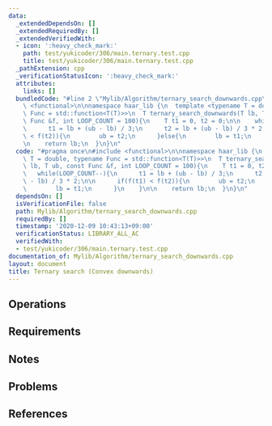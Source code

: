 ```yaml
---
data:
  _extendedDependsOn: []
  _extendedRequiredBy: []
  _extendedVerifiedWith:
  - icon: ':heavy_check_mark:'
    path: test/yukicoder/306/main.ternary.test.cpp
    title: test/yukicoder/306/main.ternary.test.cpp
  _pathExtension: cpp
  _verificationStatusIcon: ':heavy_check_mark:'
  attributes:
    links: []
  bundledCode: "#line 2 \"Mylib/Algorithm/ternary_search_downwards.cpp\"\n#include\
    \ <functional>\n\nnamespace haar_lib {\n  template <typename T = double, typename\
    \ Func = std::function<T(T)>>\n  T ternary_search_downwards(T lb, T ub, const\
    \ Func &f, int LOOP_COUNT = 100){\n    T t1 = 0, t2 = 0;\n\n    while(LOOP_COUNT--){\n\
    \      t1 = lb + (ub - lb) / 3;\n      t2 = lb + (ub - lb) / 3 * 2;\n\n      if(f(t1)\
    \ < f(t2)){\n        ub = t2;\n      }else{\n        lb = t1;\n      }\n    }\n\
    \n    return lb;\n  }\n}\n"
  code: "#pragma once\n#include <functional>\n\nnamespace haar_lib {\n  template <typename\
    \ T = double, typename Func = std::function<T(T)>>\n  T ternary_search_downwards(T\
    \ lb, T ub, const Func &f, int LOOP_COUNT = 100){\n    T t1 = 0, t2 = 0;\n\n \
    \   while(LOOP_COUNT--){\n      t1 = lb + (ub - lb) / 3;\n      t2 = lb + (ub\
    \ - lb) / 3 * 2;\n\n      if(f(t1) < f(t2)){\n        ub = t2;\n      }else{\n\
    \        lb = t1;\n      }\n    }\n\n    return lb;\n  }\n}\n"
  dependsOn: []
  isVerificationFile: false
  path: Mylib/Algorithm/ternary_search_downwards.cpp
  requiredBy: []
  timestamp: '2020-12-09 10:43:13+09:00'
  verificationStatus: LIBRARY_ALL_AC
  verifiedWith:
  - test/yukicoder/306/main.ternary.test.cpp
documentation_of: Mylib/Algorithm/ternary_search_downwards.cpp
layout: document
title: Ternary search (Convex downwards)
---
```


## Operations

## Requirements

## Notes

## Problems

## References
